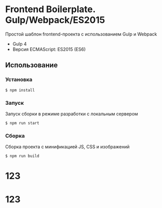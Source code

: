 # Frontend Boilerplate. Gulp/Webpack/ES2015
Простой шаблон frontend-проекта c использованием Gulp и Webpack

- Gulp 4
- Версия ECMAScript: ES2015 (ES6)

## Использование

### Установка
```
$ npm install
```

### Запуск
Запуск сборки в режиме разработки с локальным сервером

```
$ npm run start
```

### Сборка
Сборка проекта c минификацией JS, CSS и изображений

```
$ npm run build
```
# 123
# 123
